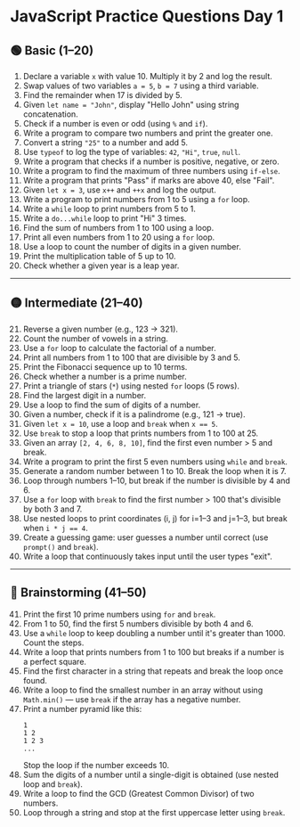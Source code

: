 # JavaScript Practice Questions Day 1

## 🟢 Basic (1–20)

1. Declare a variable `x` with value 10. Multiply it by 2 and log the result.
2. Swap values of two variables `a = 5`, `b = 7` using a third variable.
3. Find the remainder when 17 is divided by 5.
4. Given `let name = "John"`, display "Hello John" using string concatenation.
5. Check if a number is even or odd (using `%` and `if`).
6. Write a program to compare two numbers and print the greater one.
7. Convert a string `"25"` to a number and add 5.
8. Use `typeof` to log the type of variables: `42`, `"Hi"`, `true`, `null`.
9. Write a program that checks if a number is positive, negative, or zero.
10. Write a program to find the maximum of three numbers using `if-else`.
11. Write a program that prints "Pass" if marks are above 40, else "Fail".
12. Given `let x = 3`, use `x++` and `++x` and log the output.
13. Write a program to print numbers from 1 to 5 using a `for` loop.
14. Write a `while` loop to print numbers from 5 to 1.
15. Write a `do...while` loop to print "Hi" 3 times.
16. Find the sum of numbers from 1 to 100 using a loop.
17. Print all even numbers from 1 to 20 using a `for` loop.
18. Use a loop to count the number of digits in a given number.
19. Print the multiplication table of 5 up to 10.
20. Check whether a given year is a leap year.

---

## 🟡 Intermediate (21–40)

21. Reverse a given number (e.g., 123 → 321).
22. Count the number of vowels in a string.
23. Use a `for` loop to calculate the factorial of a number.
24. Print all numbers from 1 to 100 that are divisible by 3 and 5.
25. Print the Fibonacci sequence up to 10 terms.
26. Check whether a number is a prime number.
27. Print a triangle of stars (`*`) using nested `for` loops (5 rows).
28. Find the largest digit in a number.
29. Use a loop to find the sum of digits of a number.
30. Given a number, check if it is a palindrome (e.g., 121 → true).
31. Given `let x = 10`, use a loop and `break` when `x == 5`.
32. Use `break` to stop a loop that prints numbers from 1 to 100 at 25.
33. Given an array `[2, 4, 6, 8, 10]`, find the first even number > 5 and break.
34. Write a program to print the first 5 even numbers using `while` and `break`.
35. Generate a random number between 1 to 10. Break the loop when it is 7.
36. Loop through numbers 1–10, but break if the number is divisible by 4 and 6.
37. Use a `for` loop with `break` to find the first number > 100 that's divisible by both 3 and 7.
38. Use nested loops to print coordinates (i, j) for i=1–3 and j=1–3, but break when `i * j == 4`.
39. Create a guessing game: user guesses a number until correct (use `prompt()` and `break`).
40. Write a loop that continuously takes input until the user types "exit".

---

## 🔴 Brainstorming (41–50)

41. Print the first 10 prime numbers using `for` and `break`.
42. From 1 to 50, find the first 5 numbers divisible by both 4 and 6.
43. Use a `while` loop to keep doubling a number until it's greater than 1000. Count the steps.
44. Write a loop that prints numbers from 1 to 100 but breaks if a number is a perfect square.
45. Find the first character in a string that repeats and break the loop once found.
46. Write a loop to find the smallest number in an array without using `Math.min()` — use `break` if the array has a negative number.
47. Print a number pyramid like this:
    ```
    1
    1 2
    1 2 3
    ...
    ```
    Stop the loop if the number exceeds 10.
48. Sum the digits of a number until a single-digit is obtained (use nested loop and `break`).
49. Write a loop to find the GCD (Greatest Common Divisor) of two numbers.
50. Loop through a string and stop at the first uppercase letter using `break`.
